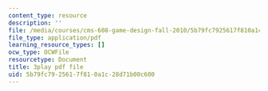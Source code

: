 ```yaml
---
content_type: resource
description: ''
file: /media/courses/cms-608-game-design-fall-2010/5b79fc7925617f810a1c28d71b00c600_68557.pdf
file_type: application/pdf
learning_resource_types: []
ocw_type: OCWFile
resourcetype: Document
title: 3play pdf file
uid: 5b79fc79-2561-7f81-0a1c-28d71b00c600
---
```

